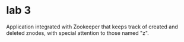 # lab 3
Application integrated with Zookeeper that keeps track of created and deleted znodes, with special attention to those named "z".
